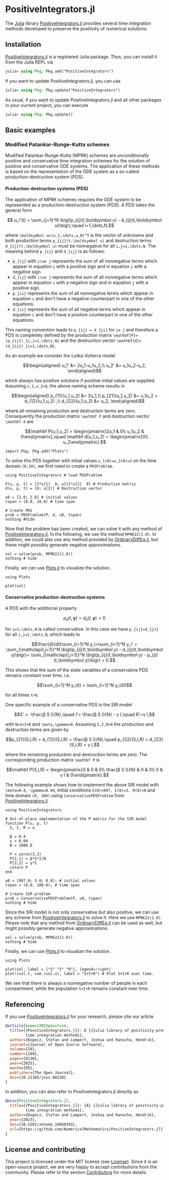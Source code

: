 # PositiveIntegrators.jl

The [Julia](https://julialang.org) library
[PositiveIntegrators.jl](https://github.com/NumericalMathematics/PositiveIntegrators.jl)
provides several time integration methods developed to preserve the positivity
of numerical solutions.


## Installation

[PositiveIntegrators.jl](https://github.com/NumericalMathematics/PositiveIntegrators.jl)
is a registered Julia package. Thus, you can install it from the Julia REPL via
```julia
julia> using Pkg; Pkg.add("PositiveIntegrators")
```

If you want to update PositiveIntegrators.jl, you can use
```julia
julia> using Pkg; Pkg.update("PositiveIntegrators")
```
As usual, if you want to update PositiveIntegrators.jl and all other
packages in your current project, you can execute
```julia
julia> using Pkg; Pkg.update()
```


## Basic examples

### Modified Patankar-Runge-Kutta schemes

Modified Patankar-Runge-Kutta (MPRK) schemes are unconditionally positive and conservative time integration schemes for the solution of positive and conservative ODE systems. The application of these methods is based on the representation of the ODE system as a so-called production-destruction system (PDS).

#### Production-destruction systems (PDS)

The application of MPRK schemes requires the ODE system to be represented as a production-destruction system (PDS). A PDS takes the general form
```math
    u_i'(t) = \sum_{j=1}^N \bigl(p_{ij}(t,\boldsymbol u) - d_{ij}(t,\boldsymbol u)\bigr),\quad i=1,\dots,N,
```
where ``\boldsymbol u=(u_1,\dots,u_N)^T`` is the vector of unknowns and both production terms ``p_{ij}(t,\boldsymbol u)`` and destruction terms ``d_{ij}(t,\boldsymbol u)`` must be nonnegative for all ``i,j=1,\dots,N``. The meaning behind ``p_{ij}`` and ``d_{ij}`` is as follows:
* ``p_{ij}`` with ``i\ne j`` represents the sum of all nonnegative terms which
  appear in equation ``i`` with a positive sign and in equation ``j`` with a negative sign.
* ``d_{ij}`` with ``i\ne j`` represents the sum of all nonnegative terms which
  appear in equation ``i`` with a negative sign and in equation ``j`` with a positive sign.
* ``p_{ii}`` represents the sum of all nonnegative terms  which appear in
  equation ``i`` and don't have a negative counterpart in one of the other equations.
* ``d_{ii}`` represents the sum of all negative terms which appear in
  equation ``i`` and don't have a positive counterpart in one of the other equations.

This naming convention leads to ``p_{ij} = d_{ji}`` for ``i≠ j`` and therefore a PDS is completely defined by the production matrix ``\mathbf{P}=(p_{ij})_{i,j=1,\dots,N}`` and the destruction vector ``\mathbf{d}=(d_{ii})_{i=1,\dots,N}``.

As an example we consider the Lotka-Volterra model
```math
\begin{aligned}
u_1' &= 2u_1-u_1u_2,\\
u_2' &= u_1u_2-u_2,
\end{aligned}
```
which always has positive solutions if positive initial values are supplied.
Assuming ``u_1,u_2>0``, the above naming scheme results in
```math
\begin{aligned}
p_{11}(u_1,u_2) &= 2u_1,\\
p_{21}(u_1,u_2) &= u_1u_2 = d_{12}(u_1,u_2) ,\\
d_{22}(u_1,u_2) &= u_2,
\end{aligned}
```
where all remaining production and destruction terms are zero.
Consequently the production matrix ``\mathbf P`` and destruction vector ``\mathbf d`` are
```math
\mathbf P(u_1,u_2) = \begin{pmatrix}2u_1 & 0\\ u_1u_2 & 0\end{pmatrix},\quad \mathbf d(u_1,u_2) = \begin{pmatrix}0\\ u_2\end{pmatrix}.
```

```@setup LotkaVolterra
import Pkg; Pkg.add("Plots")
```
To solve this PDS together with initial values ``u_1(0)=u_2(0)=2`` on the time domain ``(0,10)``, we first need to create a `PDSProblem`.
```@example LotkaVolterra
using PositiveIntegrators # load PDSProblem

P(u, p, t) = [2*u[1]  0; u[1]*u[2]  0] # Production matrix
d(u, p, t) = [0; u[2]] # Destruction vector

u0 = [2.0; 2.0] # initial values
tspan = (0.0, 10.0) # time span

# Create PDS
prob = PDSProblem(P, d, u0, tspan)
nothing #hide
```
Now that the problem has been created, we can solve it with any method of [PositiveIntegrators.jl](https://github.com/NumericalMathematics/PositiveIntegrators.jl). In the following, we use the method `MPRK22(1.0)`. In addition, we could also use any method provided by [OrdinaryDiffEq.jl](https://docs.sciml.ai/OrdinaryDiffEq/stable/), but these might possibly generate negative approximations.

```@example LotkaVolterra
sol = solve(prob, MPRK22(1.0))
nothing # hide
```
Finally, we can use [Plots.jl](https://docs.juliaplots.org/stable/) to visualize the solution.
```@example LotkaVolterra
using Plots

plot(sol)
```

#### Conservative production-destruction systems

A PDS with the additional property
```math
  p_{ii}(t,\boldsymbol y)=d_{ii}(t,\boldsymbol y)=0
```
for ``i=1,\dots,N`` is called conservative. In this case we have
``p_{ij}=d_{ji}`` for all ``i,j=1,\dots,N``, which leads to
```math
\frac{d}{dt}\sum_{i=1}^N y_i=\sum_{i=1}^N y_i' = \sum_{\mathclap{i,j=1}}^N \bigl(p_{ij}(t,\boldsymbol y) - d_{ij}(t,\boldsymbol y)\bigr)= \sum_{\mathclap{i,j=1}}^N \bigl(p_{ij}(t,\boldsymbol y) - p_{ji}(t,\boldsymbol y)\bigr) = 0.
```
This shows that the sum of the state variables of a conservative PDS remains constant over time, i.e.
```math
\sum_{i=1}^N y_i(t) = \sum_{i=1}^N y_i(0)
```
for all times ``t>0``.

One specific example of a conservative PDS is the SIR model
```math
S' = -\frac{β S I}{N},\quad I'= \frac{β S I}{N} - γ I,\quad R'=γ I,
```
with ``N=S+I+R`` and ``\beta,\gamma>0``. Assuming ``S,I,R>0`` the production and destruction terms are given by
```math
p_{21}(S,I,R) = d_{12}(S,I,R) = \frac{β S I}{N},\quad p_{32}(S,I,R) = d_{23}(S,I,R) = γ I,
```
where the remaining production and destruction terms are zero.
The corresponding production matrix ``\mathbf P`` is
```math
\mathbf P(S,I,R) = \begin{pmatrix}0 & 0 & 0\\ \frac{β S I}{N} & 0 & 0\\ 0 & γ I & 0\end{pmatrix}.
```

The following example shows how to implement the above SIR model with ``\beta=0.4, \gamma=0.04``, initial conditions ``S(0)=997, I(0)=3, R(0)=0`` and time domain ``(0, 100)`` using `ConservativePDSProblem` from [PositiveIntegrators.jl](https://github.com/NumericalMathematics/PositiveIntegrators.jl).

```@example SIR
using PositiveIntegrators

# Out-of-place implementation of the P matrix for the SIR model
function P(u, p, t)
  S, I, R = u

  β = 0.4
  γ = 0.04
  N = 1000.0

  P = zeros(3,3)
  P[2,1] = β*S*I/N
  P[3,2] = γ*I
  return P
end

u0 = [997.0; 3.0; 0.0]; # initial values
tspan = (0.0, 100.0); # time span

# Create SIR problem
prob = ConservativePDSProblem(P, u0, tspan)
nothing # hide
```
Since the SIR model is not only conservative but also positive, we can use any scheme from [PositiveIntegrators.jl](https://github.com/NumericalMathematics/PositiveIntegrators.jl) to solve it. Here we use `MPRK22(1.0)`.
Please note that any method from [OrdinaryDiffEq.jl](https://docs.sciml.ai/OrdinaryDiffEq/stable/) can be used as well, but might possibly generate negative approximations.

```@example SIR
sol = solve(prob, MPRK22(1.0))
nothing # hide
```
Finally, we can use [Plots.jl](https://docs.juliaplots.org/stable/) to visualize the solution.
```@example SIR
using Plots

plot(sol, label = ["S" "I" "R"], legend=:right)
plot!(sol.t, sum.(sol.u), label = "S+I+R") # Plot S+I+R over time.
```
We see that there is always a nonnegative number of people in each compartment, while the population ``S+I+R`` remains constant over time.

## Referencing

If you use
[PositiveIntegrators.jl](https://github.com/NumericalMathematics/PositiveIntegrators.jl)
for your research, please cite our article 
```bibtex
@article{kopecz2025positive,
  title={{PositiveIntegrators.jl}: A {J}ulia library of positivity-preserving
         time integration methods},
  author={Kopecz, Stefan and Lampert, Joshua and Ranocha, Hendrik},
  journal={Journal of Open Source Software},
  volume={10},
  number={109},
  pages={8130},
  year={2025},
  month={05},
  publisher={The Open Journal},
  doi={10.21105/joss.08130}
}
```
In addition, you can also refer to PositiveIntegrators.jl directly as
```bibtex
@misc{PositiveIntegrators.jl,
  title={{PositiveIntegrators.jl}: {A} {J}ulia library of positivity-preserving
         time integration methods},
  author={Kopecz, Stefan and Lampert, Joshua and Ranocha, Hendrik},
  year={2023},
  doi={10.5281/zenodo.10868393},
  url={https://github.com/NumericalMathematics/PositiveIntegrators.jl}
}
```


## License and contributing

This project is licensed under the MIT license (see [License](@ref)).
Since it is an open-source project, we are very happy to accept contributions
from the community. Please refer to the section [Contributing](@ref) for more
details.
